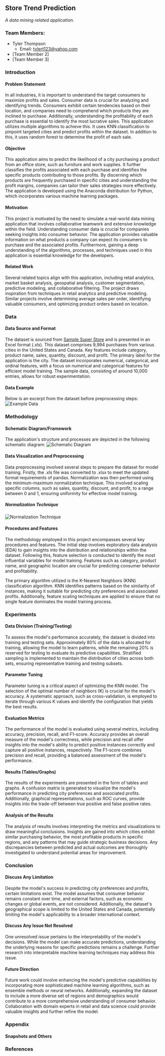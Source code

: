 ## Store Trend Prediction
*A data mining related application.*

### Team Members:
- Tyler Thompson
  - Email: tylert123@yahoo.com
- [Team Member 2]
- [Team Member 3]

### Introduction

#### Problem Statement
In all industries, it is important to understand the target consumers to maximize profits and sales. Consumer data is crucial for analyzing and identifying trends. Consumers exhibit certain tendencies based on their location, and companies need to comprehend which products they are inclined to purchase. Additionally, understanding the profitability of each purchase is essential to identify the most lucrative sales. This application utilizes multiple algorithms to achieve this. It uses KNN classification to pinpoint targeted cities and predict profits within the dataset. In addition to this, it uses random forest to determine the profit of each sale.

#### Objective
This application aims to predict the likelihood of a city purchasing a product from an office store, such as furniture and work supplies. It further classifies the profits associated with each purchase and identifies the specific products contributing to those profits. By discerning which products are frequently purchased in specific cities and understanding the profit margins, companies can tailor their sales strategies more effectively. The application is developed using the Anaconda distribution for Python, which incorporates various machine learning packages.

#### Motivation
This project is motivated by the need to simulate a real-world data mining application that involves collaborative teamwork and extensive knowledge within the field. Understanding consumer data is crucial for companies seeking insights into consumer behavior. The application provides valuable information on what products a company can expect its consumers to purchase and the associated profits. Furthermore, gaining a deep understanding of the algorithms, processes, and techniques used in this application is essential knowledge for the developers.

#### Related Work
Several related topics align with this application, including retail analytics, market basket analysis, geospatial analysis, customer segmentation, predictive modeling, and collaborative filtering. The project draws inspiration from techniques in retail analytics and predictive modeling. Similar projects involve determining average sales per order, identifying valuable consumers, and optimizing product orders based on location.

### Data

#### Data Source and Format
The dataset is sourced from [Sample Super Store](https://community.tableau.com/s/question/0D54T00000CWeX8SAL/sample-superstore-sales-excelxls) and is presented in an Excel format (.xls). This dataset comprises 9,994 purchases from various cities in the United States and Canada. Key features include category, product name, sales, quantity, discount, and profit. The primary label for the application is the city. The dataset incorporates numerical, categorical, and ordinal features, with a focus on numerical and categorical features for efficient model training. The sample data, consisting of around 10,000 entries, allows for robust experimentation.

#### Data Example
Below is an excerpt from the dataset before preprocessing steps:
![Example Data](images/example_data.png)

### Methodology

#### Schematic Diagram/Framework
The application's structure and processes are depicted in the following schematic diagram:
![Schematic Diagram](images/schematic_diagram.png)

#### Data Visualization and Preprocessing
Data preprocessing involved several steps to prepare the dataset for model training. Firstly, the .xls file was converted to .xlsx to meet the updated format requirements of pandas. Normalization was then performed using the minimum-maximum normalization technique. This involved scaling specific columns, such as sales, quantity, discount, and profit, to a range between 0 and 1, ensuring uniformity for effective model training.

##### Normalization Technique
![Normalization Technique](images/normalization_technique.png)

#### Procedures and Features
The methodology employed in this project encompasses several key procedures and features. The initial step involves exploratory data analysis (EDA) to gain insights into the distribution and relationships within the dataset. Following this, feature selection is conducted to identify the most influential variables for model training. Features such as category, product name, and geographic location are crucial for predicting consumer behavior and profitability.

The primary algorithm utilized is the K-Nearest Neighbors (KNN) classification algorithm. KNN identifies patterns based on the similarity of instances, making it suitable for predicting city preferences and associated profits. Additionally, feature scaling techniques are applied to ensure that no single feature dominates the model training process.

### Experiments

#### Data Division (Training/Testing)
To assess the model's performance accurately, the dataset is divided into training and testing sets. Approximately 80% of the data is allocated for training, allowing the model to learn patterns, while the remaining 20% is reserved for testing to evaluate its predictive capabilities. Stratified sampling is implemented to maintain the distribution of cities across both sets, ensuring representative training and testing subsets.

#### Parameter Tuning
Parameter tuning is a critical aspect of optimizing the KNN model. The selection of the optimal number of neighbors (K) is crucial for the model's accuracy. A systematic approach, such as cross-validation, is employed to iterate through various K values and identify the configuration that yields the best results.

#### Evaluation Metrics
The performance of the model is evaluated using several metrics, including accuracy, precision, recall, and F1-score. Accuracy provides an overall measure of the model's correctness, while precision and recall offer insights into the model's ability to predict positive instances correctly and capture all positive instances, respectively. The F1-score combines precision and recall, providing a balanced assessment of the model's performance.

#### Results (Tables/Graphs)
The results of the experiments are presented in the form of tables and graphs. A confusion matrix is generated to visualize the model's performance in predicting city preferences and associated profits. Additionally, graphical representations, such as ROC curves, provide insights into the trade-off between true positive and false positive rates.

#### Analysis of the Results
The analysis of results involves interpreting the metrics and visualizations to draw meaningful conclusions. Insights are gained into which cities exhibit similar purchasing behavior, the most profitable products in specific regions, and any patterns that may guide strategic business decisions. Any discrepancies between predicted and actual outcomes are thoroughly investigated to understand potential areas for improvement.

### Conclusion

#### Discuss Any Limitation
Despite the model's success in predicting city preferences and profits, certain limitations exist. The model assumes that consumer behavior remains constant over time, and external factors, such as economic changes or global events, are not considered. Additionally, the dataset's geographical scope is limited to the United States and Canada, potentially limiting the model's applicability to a broader international context.

#### Discuss Any Issue Not Resolved
One unresolved issue pertains to the interpretability of the model's decisions. While the model can make accurate predictions, understanding the underlying reasons for specific predictions remains a challenge. Further research into interpretable machine learning techniques may address this issue.

#### Future Direction
Future work could involve enhancing the model's predictive capabilities by incorporating more sophisticated machine learning algorithms, such as ensemble methods or neural networks. Additionally, expanding the dataset to include a more diverse set of regions and demographics would contribute to a more comprehensive understanding of consumer behavior. Collaboration with domain experts in retail and data science could provide valuable insights and further refine the model.

### Appendix

#### Snapshots and Others

### References
